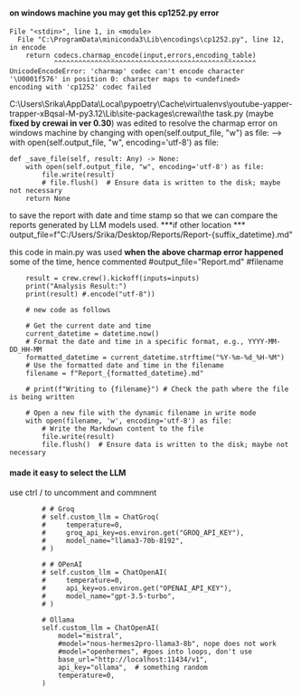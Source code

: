 #### on windows machine you may get this cp1252.py error

```
File "<stdin>", line 1, in <module>
  File "C:\ProgramData\miniconda3\Lib\encodings\cp1252.py", line 12, in encode
    return codecs.charmap_encode(input,errors,encoding_table)
           ^^^^^^^^^^^^^^^^^^^^^^^^^^^^^^^^^^^^^^^^^^^^^^^^^^
UnicodeEncodeError: 'charmap' codec can't encode character '\U0001f576' in position 0: character maps to <undefined>
encoding with 'cp1252' codec failed
```
C:\Users\Srika\AppData\Local\pypoetry\Cache\virtualenvs\youtube-yapper-trapper-xBqsal-M-py3.12\Lib\site-packages\crewai\the task.py (maybe **fixed by crewai in ver 0.30**)
was edited to resolve the charmap error on windows machine by changing
with open(self.output_file, "w") as file: --> with open(self.output_file, "w", encoding='utf-8') as file:

```
def _save_file(self, result: Any) -> None:
    with open(self.output_file, "w", encoding='utf-8') as file:
        file.write(result)
        # file.flush()  # Ensure data is written to the disk; maybe not necessary
    return None
```

to save the report with date and time stamp so that we can compare the reports
generated by LLM models used.
***if other location ***
output_file=f"C:/Users/Srika/Desktop/Reports/Report-{suffix_datetime}.md"

this code in main.py was used **when the above charmap error happened** some of the time, hence
commented
#output_file="Report.md" #filename

```
    result = crew.crew().kickoff(inputs=inputs)
    print("Analysis Result:")
    print(result) #.encode("utf-8"))

    # new code as follows

    # Get the current date and time
    current_datetime = datetime.now()
    # Format the date and time in a specific format, e.g., YYYY-MM-DD_HH-MM
    formatted_datetime = current_datetime.strftime("%Y-%m-%d_%H-%M")
    # Use the formatted date and time in the filename
    filename = f"Report_{formatted_datetime}.md"

    # print(f"Writing to {filename}") # Check the path where the file is being written

    # Open a new file with the dynamic filename in write mode
    with open(filename, 'w', encoding='utf-8') as file:
        # Write the Markdown content to the file
        file.write(result)
        file.flush()  # Ensure data is written to the disk; maybe not necessary
```

#### made it easy to select the LLM

use ctrl / to uncomment and commnent

```
        # # Groq
        # self.custom_llm = ChatGroq(
        #     temperature=0,
        #     groq_api_key=os.environ.get("GROQ_API_KEY"),
        #     model_name="llama3-70b-8192",
        # )

        # # OPenAI
        # self.custom_llm = ChatOpenAI(
        #     temperature=0,
        #     api_key=os.environ.get("OPENAI_API_KEY"),
        #     model_name="gpt-3.5-turbo",
        # )

        # Ollama
        self.custom_llm = ChatOpenAI(
            model="mistral",
            #model="nous-hermes2pro-llama3-8b", nope does not work
            #model="openhermes", #goes into loops, don't use
            base_url="http://localhost:11434/v1",
            api_key="ollama",  # something random
            temperature=0,
        )

```
